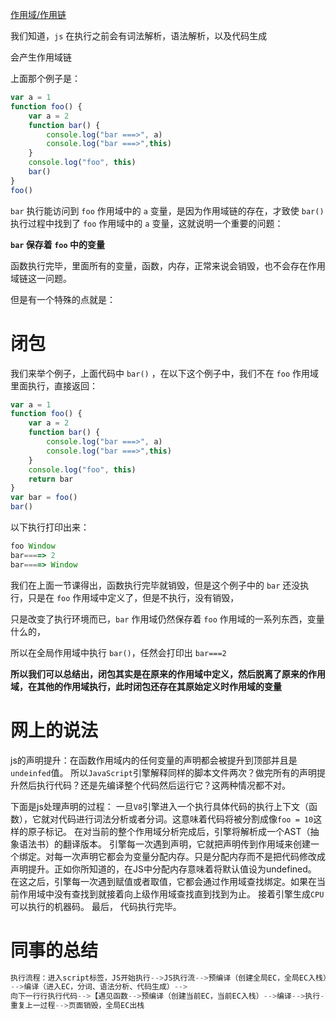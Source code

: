 [作用域/作用链](https://github.com/KenNaNa/big-frontend-knowlage/blob/master/js%20%E5%90%84%E5%A4%A7%E9%87%8D%E8%A6%81%E7%9F%A5%E8%AF%86%E7%82%B9/%E4%BD%9C%E7%94%A8%E5%9F%9F.md)

我们知道，`js` 在执行之前会有词法解析，语法解析，以及代码生成

会产生作用域链

上面那个例子是：

```js
var a = 1
function foo() {
    var a = 2
    function bar() {
        console.log("bar ===>", a)
        console.log("bar ===>",this)
    }
    console.log("foo", this)
    bar()
}
foo()
```

`bar` 执行能访问到 `foo` 作用域中的 `a` 变量，是因为作用域链的存在，才致使 `bar()` 执行过程中找到了 `foo` 作用域中的 `a` 变量，这就说明一个重要的问题：

**`bar` 保存着 `foo` 中的变量**

函数执行完毕，里面所有的变量，函数，内存，正常来说会销毁，也不会存在作用域链这一问题。

但是有一个特殊的点就是：

# 闭包

我们来举个例子，上面代码中 `bar()` ，在以下这个例子中，我们不在 `foo` 作用域里面执行，直接返回：

```js
var a = 1
function foo() {
    var a = 2
    function bar() {
        console.log("bar ===>", a)
        console.log("bar ===>",this)
    }
    console.log("foo", this)
    return bar
}
var bar = foo()
bar()
```

以下执行打印出来：

```js
foo Window
bar====> 2
bar====> Window
```

我们在上面一节课得出，函数执行完毕就销毁，但是这个例子中的 `bar` 还没执行，只是在 `foo` 作用域中定义了，但是不执行，没有销毁，

只是改变了执行环境而已，`bar` 作用域仍然保存着 `foo` 作用域的一系列东西，变量什么的，

所以在全局作用域中执行 `bar()`，任然会打印出 `bar===2`

**所以我们可以总结出，闭包其实是在原来的作用域中定义，然后脱离了原来的作用域，在其他的作用域执行，此时闭包还存在其原始定义时作用域的变量**


# 网上的说法

js的声明提升：在函数作用域内的任何变量的声明都会被提升到顶部并且是`undeinfed`值。
所以`JavaScript`引擎解释同样的脚本文件两次？做完所有的声明提升然后执行代码？还是先编译整个代码然后运行它？这两种情况都不对。

下面是js处理声明的过程：
一旦`V8`引擎进入一个执行具体代码的执行上下文（函数），它就对代码进行词法分析或者分词。这意味着代码将被分割成像`foo = 10`这样的原子标记。
在对当前的整个作用域分析完成后，引擎将解析成一个AST（抽象语法书）的翻译版本。
引擎每一次遇到声明，它就把声明传到作用域来创建一个绑定。对每一次声明它都会为变量分配内存。只是分配内存而不是把代码修改成声明提升。正如你所知道的，在JS中分配内存意味着将默认值设为undefined。
在这之后，引擎每一次遇到赋值或者取值，它都会通过作用域查找绑定。如果在当前作用域中没有查找到就接着向上级作用域查找直到找到为止。
接着引擎生成`CPU`可以执行的机器码。
最后， 代码执行完毕。

# 同事的总结

```js
执行流程：进入script标签，JS开始执行-->JS执行流-->预编译（创建全局EC，全局EC入栈）
-->编译（进入EC，分词、语法分析、代码生成）-->
向下一行行执行代码-->【遇见函数-->预编译（创建当前EC，当前EC入栈）-->编译-->执行-->执行完毕（当前EC出栈）】-->
重复上一过程-->页面销毁，全局EC出栈
```


